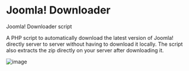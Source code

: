 # Joomla! Downloader
Joomla! Downloader script

A PHP script to automatically download the latest version of Joomla! directly server to server without having to download it locally.
The script also extracts the zip directly on your server after downloading it.

![image](https://user-images.githubusercontent.com/906604/231775010-0b06f003-dc16-46b0-b098-e336e8a5e8e3.png)

